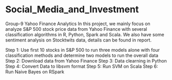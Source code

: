 # Social_Media_and_Investment
Group-9
Yahoo Finance Analytics
In this project, we mainly focus on analyze S&P 500 stock price data from Yahoo Finance with several classification algorithms in R, Python, Spark and Scala. We also have some sentiment analysis on Stocktwits data, details can be found in report.

Step 1: Use first 10 stocks in S&P 500 to run three models alone with four classification methods and determine two models to run the overall data
Step 2: Download data from Yahoo Finance
Step 3: Data clearning in Python
Step 4: Convert Data to libsvm format
Step 5: Run SVM on Scala
Step 6: Run Naive Bayes on RSpark
